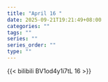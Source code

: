 ```yaml
---
title: "April 16 "
date: 2025-09-21T19:21:49+08:00
categories: ""
tags: ""
series: ""
series_order: ""
type: ""
---
```



{{< bilibili BV1od4y1i7tL 16 >}}

